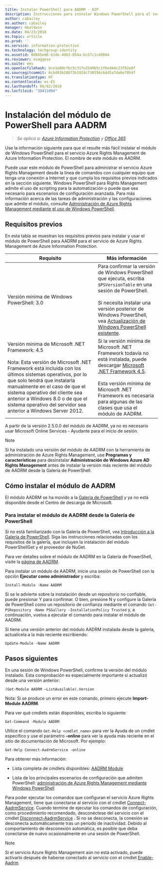 ```yaml
---
title: Instalar PowerShell para AADRM - AIP
description: Instrucciones para instalar Windows PowerShell para el servicio Azure Rights Management de Azure Information Protection. El nombre de este módulo es AADRM.
author: cabailey
ms.author: cabailey
manager: mbaldwin
ms.date: 04/23/2018
ms.topic: article
ms.prod: ''
ms.service: information-protection
ms.technology: techgroup-identity
ms.assetid: 0d665ed6-b1de-4d63-854a-bc57c1c49844
ms.reviewer: esaggese
ms.suite: ems
ms.openlocfilehash: bce1e08cfbc5c31fe2549b5c1f6ed44c23f02e8f
ms.sourcegitcommit: 6cbd03b28873b192dc730556c6dd5a7da6e705df
ms.translationtype: HT
ms.contentlocale: es-ES
ms.lasthandoff: 08/02/2018
ms.locfileid: "39411094"
---
```

# <a name="installing-the-aadrm-powershell-module"></a>Instalación del módulo de PowerShell para AADRM

>*Se aplica a: [Azure Information Protection](https://azure.microsoft.com/pricing/details/information-protection) y [Office 365](http://download.microsoft.com/download/E/C/F/ECF42E71-4EC0-48FF-AA00-577AC14D5B5C/Azure_Information_Protection_licensing_datasheet_EN-US.pdf)*

Use la información siguiente para que el resulte más fácil instalar el módulo de Windows PowerShell para el servicio Azure Rights Management de Azure Information Protection. El nombre de este módulo es AADRM.

Puede usar este módulo de PowerShell para administrar el servicio Azure Rights Management desde la línea de comandos con cualquier equipo que tenga una conexión a Internet y que cumpla los requisitos previos indicados en la sección siguiente. Windows PowerShell para Rights Management admite el uso de scripting para la automatización o puede que sea necesario para escenarios de configuración avanzada. Para más información acerca de las tareas de administración y las configuraciones que admite el módulo, consulte [Administración de Azure Rights Management mediante el uso de Windows PowerShell](administer-powershell.md).

## <a name="prerequisites"></a>Requisitos previos
En esta tabla se muestran los requisitos previos para instalar y usar el módulo de PowerShell para AADRM para el servicio de Azure Rights Management de Azure Information Protection.

|Requisito|Más información|
|---------------|--------------------|
|Versión mínima de Windows PowerShell: 3.0|Para confirmar la versión de Windows PowerShell que ejecuta, escriba `$PSVersionTable` en una sesión de PowerShell. <br /><br /> Si necesita instalar una versión posterior de Windows PowerShell, vea [Actualización de Windows PowerShell existente](/powershell/scripting/setup/installing-windows-powershell#upgrading-existing-windows-powershell).|
|Versión mínima de Microsoft .NET Framework: 4.5<br /><br />Nota: Esta versión de Microsoft .NET Framework está incluida con los últimos sistemas operativos, por lo que solo tendrá que instalarla manualmente en el caso de que el sistema operativo del cliente sea anterior a Windows 8.0 o de que el sistema operativo del servidor sea anterior a Windows Server 2012.|Si la versión mínima de Microsoft .NET Framework todavía no está instalada, puede descargar [Microsoft .NET Framework 4.5](http://www.microsoft.com/download/details.aspx?id=30653).<br /><br />Esta versión mínima de Microsoft .NET Framework es necesaria para algunas de las clases que usa el módulo de AADRM.|

A partir de la versión 2.5.0.0 del módulo de AADRM, ya no es necesario usar Microsoft Online Services - Ayudante para el inicio de sesión.

> [!NOTE]
> 
> Si ha instalado una versión del módulo de AADRM con la herramienta de administración de Azure Rights Management, use **Programas y características** para desinstalar **Administración de Windows Azure AD Rights Management** antes de instalar la versión más reciente del módulo de AADRM desde la Galería de PowerShell.


## <a name="how-to-install-the-aadrm-module"></a>Cómo instalar el módulo de AADRM

El módulo AADRM se ha movido a la [Galería de PowerShell](/powershell/gallery/readme) y ya no está disponible desde el Centro de descarga de Microsoft. 

### <a name="to-install-the-aadrm-module-from-the-powershell-gallery"></a>Para instalar el módulo de AADRM desde la Galería de PowerShell

Si no está familiarizado con la Galería de PowerShell, vea [Introducción a la Galería de PowerShell](/powershell/gallery/psgallery/psgallery_gettingstarted). Siga las instrucciones relacionadas con los requisitos de la galería, que incluyen la instalación del módulo PowerShellGet y el proveedor de NuGet.

Para ver detalles sobre el módulo de AADRM en la Galería de PowerShell, visite la [página de AADRM](https://www.powershellgallery.com/packages/AADRM).

Para instalar un módulo de AADRM, inicie una sesión de PowerShell con la opción **Ejecutar como administrador** y escriba:

    Install-Module -Name AADRM

Si se le advierte sobre la instalación desde un repositorio no confiable, puede presionar Y para confirmar. O bien, presione N y configure la Galería de PowerShell como un repositorio de confianza mediante el comando `Set-PSRepository -Name PSGallery -InstallationPolicy Trusted` y, a continuación, vuelva a ejecutar el comando para instalar el módulo de AADRM.  

Si tiene una versión anterior del módulo AADRM instalada desde la galería, actualícela a la más reciente escribiendo:

    Update-Module -Name AADRM


## <a name="next-steps"></a>Pasos siguientes
En una sesión de Windows PowerShell, confirme la versión del módulo instalado. Esta comprobación es especialmente importante si actualizó desde una versión anterior:

```
(Get-Module AADRM –ListAvailable).Version
```

Nota: Si se produce un error en este comando, primero ejecute **Import-Module AADRM**.

Para ver qué cmdlets están disponibles, escriba lo siguiente:

```
Get-Command -Module AADRM
```

Utilice el comando `Get-Help <cmdlet_name>` para ver la Ayuda de un cmdlet específico y use el parámetro **-online** para ver la ayuda más reciente en el sitio de documentación de Microsoft. Por ejemplo:

```
Get-Help Connect-AadrmService -online
```

Para obtener más información:

-   Lista completa de cmdlets disponibles: [AADRM Module](/powershell/aadrm/vlatest/rightsmanagement)

-   Lista de los principales escenarios de configuración que admiten PowerShell: [administración de Azure Rights Management mediante Windows PowerShell](administer-powershell.md)

Para poder ejecutar los comandos que configuran el servicio Azure Rights Management, tiene que conectarse al servicio con el cmdlet [Connect-AadrmService](/powershell/aadrm/vlatest/connect-aadrmservice). Cuando termine de ejecutar los comandos de configuración, como procedimiento recomendado, desconéctese del servicio con el cmdlet [Disconnect-AadrmService](/powershell/aadrm/vlatest/disconnect-aadrmservice) . Si no se desconecta, la conexión se desconecta automáticamente tras un período de inactividad. Debido al comportamiento de desconexión automática, es posible que deba conectarse de nuevo ocasionalmente en una sesión de PowerShell. 

> [!NOTE]
> Si el servicio Azure Rights Management aún no está activado, puede activarlo después de haberse conectado al servicio con el cmdlet [Enable-Aadrm](/powershell/aadrm/vlatest/enable-aadrm).

